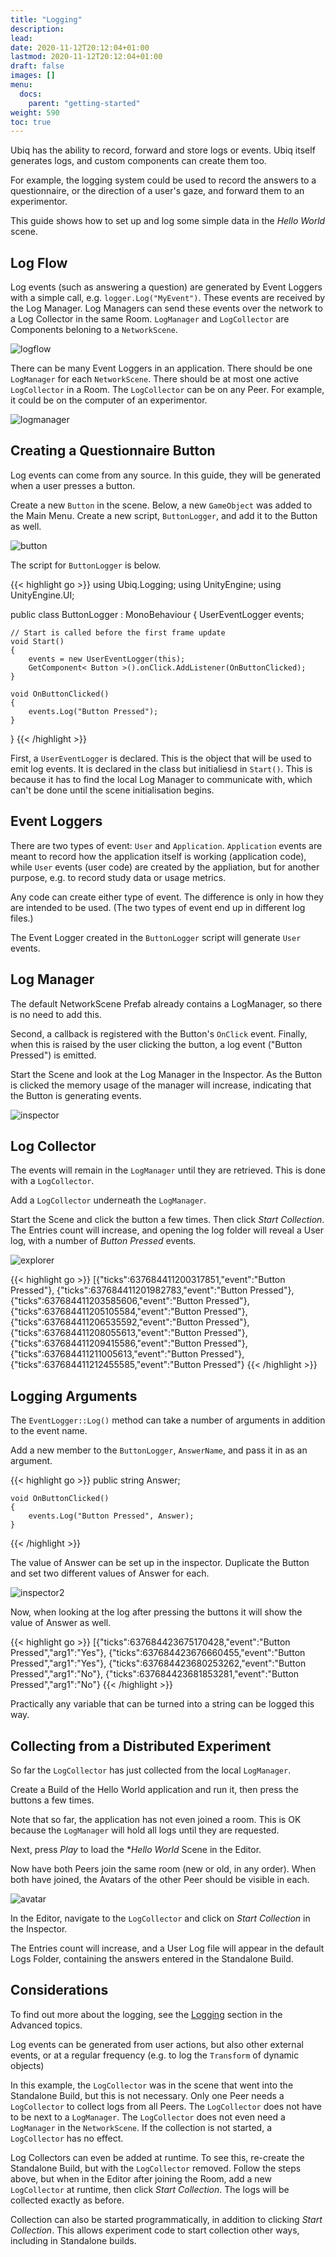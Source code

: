 ```yaml
---
title: "Logging"
description: 
lead: 
date: 2020-11-12T20:12:04+01:00
lastmod: 2020-11-12T20:12:04+01:00
draft: false
images: []
menu:
  docs:
    parent: "getting-started"
weight: 590
toc: true
---
```


Ubiq has the ability to record, forward and store logs or events. Ubiq itself generates logs, and custom components can create them too.

For example, the logging system could be used to record the answers to a questionnaire, or the direction of a user's gaze, and forward them to an experimentor.

This guide shows how to set up and log some simple data in the *Hello World* scene.

## Log Flow

Log events (such as answering a question) are generated by Event Loggers with a simple call, e.g. `logger.Log("MyEvent")`. These events are received by the Log Manager. Log Managers can send these events over the network to a Log Collector in the same Room. `LogManager` and `LogCollector` are Components beloning to a `NetworkScene`.

![logflow](logflow.png)

There can be many Event Loggers in an application. There should be one `LogManager` for each `NetworkScene`. There should be at most one active `LogCollector` in a Room. The `LogCollector` can be on any Peer. For example, it could be on the computer of an experimentor.

![logmanager](logmanager.png)

## Creating a Questionnaire Button

Log events can come from any source. In this guide, they will be generated when a user presses a button.

Create a new `Button` in the scene. Below, a new `GameObject` was added to the Main Menu. Create a new script, `ButtonLogger`, and add it to the Button as well.

![button](button.png)

The script for `ButtonLogger` is below.

{{< highlight go >}} 
using Ubiq.Logging;
using UnityEngine;
using UnityEngine.UI;

public class ButtonLogger : MonoBehaviour
{
    UserEventLogger events;

    // Start is called before the first frame update
    void Start()
    {
        events = new UserEventLogger(this);
        GetComponent< Button >().onClick.AddListener(OnButtonClicked);
    }

    void OnButtonClicked()
    {
        events.Log("Button Pressed");
    }
}
{{< /highlight >}}

First, a `UserEventLogger` is declared. This is the object that will be used to emit log events. It is declared in the class but initialiesd in `Start()`. This is because it has to find the local Log Manager to communicate with, which can't be done until the scene initialisation begins.

## Event Loggers

There are two types of event: `User` and `Application`. `Application` events are meant to record how the application itself is working (application code), while `User` events (user code) are created by the appliation, but for another purpose, e.g. to record study data or usage metrics.

Any code can create either type of event. The difference is only in how they are intended to be used. (The two types of event end up in different log files.)

The Event Logger created in the `ButtonLogger` script will generate `User` events.

## Log Manager

The default NetworkScene Prefab already contains a LogManager, so there is no need to add this.

Second, a callback is registered with the Button's `OnClick` event. Finally, when this is raised by the user clicking the button, a log event ("Button Pressed") is emitted.

Start the Scene and look at the Log Manager in the Inspector. As the Button is clicked the memory usage of the manager will increase, indicating that the Button is generating events.

![inspector](inspector.png)

## Log Collector

The events will remain in the `LogManager` until they are retrieved. This is done with a `LogCollector`.

Add a `LogCollector` underneath the `LogManager`.

Start the Scene and click the button a few times. Then click *Start Collection*. The Entries count will increase, and opening the log folder will reveal a User log, with a number of *Button Pressed* events.

![explorer](explorer.png)

{{< highlight go >}} 
[{"ticks":637684411200317851,"event":"Button Pressed"},
{"ticks":637684411201982783,"event":"Button Pressed"},
{"ticks":637684411203585606,"event":"Button Pressed"},
{"ticks":637684411205105584,"event":"Button Pressed"},
{"ticks":637684411206535592,"event":"Button Pressed"},
{"ticks":637684411208055613,"event":"Button Pressed"},
{"ticks":637684411209415586,"event":"Button Pressed"},
{"ticks":637684411211005613,"event":"Button Pressed"},
{"ticks":637684411212455585,"event":"Button Pressed"} 
{{< /highlight >}}

## Logging Arguments

The `EventLogger::Log()` method can take a number of arguments in addition to the event name.

Add a new member to the `ButtonLogger`, `AnswerName`, and pass it in as an argument.

{{< highlight go >}} 
public string Answer;

    void OnButtonClicked()
    {
        events.Log("Button Pressed", Answer);
    }
{{< /highlight >}}

The value of Answer can be set up in the inspector. Duplicate the Button and set two different values of Answer for each.

![inspector2](inspector2.png)

Now, when looking at the log after pressing the buttons it will show the value of Answer as well.

{{< highlight go >}} 
[{"ticks":637684423675170428,"event":"Button Pressed","arg1":"Yes"},
{"ticks":637684423676660455,"event":"Button Pressed","arg1":"Yes"},
{"ticks":637684423680253262,"event":"Button Pressed","arg1":"No"},
{"ticks":637684423681853281,"event":"Button Pressed","arg1":"No"}
{{< /highlight >}}

Practically any variable that can be turned into a string can be logged this way.

## Collecting from a Distributed Experiment

So far the `LogCollector` has just collected from the local `LogManager`.

Create a Build of the Hello World application and run it, then press the buttons a few times.

Note that so far, the application has not even joined a room. This is OK because the `LogManager` will hold all logs until they are requested.

Next, press *Play* to load the **Hello World* Scene in the Editor.

Now have both Peers join the same room (new or old, in any order). When both have joined, the Avatars of the other Peer should be visible in each.

![avatar](avatar.png)

In the Editor, navigate to the `LogCollector` and click on *Start Collection* in the Inspector.

The Entries count will increase, and a User Log file will appear in the default Logs Folder, containing the answers entered in the Standalone Build.

## Considerations

To find out more about the logging, see the [Logging](/docs/logging/introduction) section in the Advanced topics.

Log events can be generated from user actions, but also other external events, or at a regular frequency (e.g. to log the `Transform` of dynamic objects)

In this example, the `LogCollector` was in the scene that went into the Standalone Build, but this is not necessary. Only one Peer needs a `LogCollector` to collect logs from all Peers. The `LogCollector` does not have to be next to a `LogManager`. The `LogCollector` does not even need a `LogManager` in the `NetworkScene`. If the collection is not started, a `LogCollector` has no effect.

Log Collectors can even be added at runtime. To see this, re-create the Standalone Build, but with the `LogCollector` removed. Follow the steps above, but when in the Editor after joining the Room, add a new `LogCollector` at runtime, then click *Start Collection*. The logs will be collected exactly as before.

Collection can also be started programmatically, in addition to clicking *Start Collection*. This allows experiment code to start collection other ways, including in Standalone builds.
